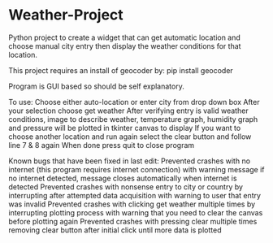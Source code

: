 # Weather-Project
Python project to create a widget that can get automatic location and choose manual city entry then display the weather conditions for that location.

This project requires an install of geocoder by:
pip install geocoder

Program is GUI based so should be self explanatory.

To use:
Choose either auto-location or enter city from drop down box
After your selection choose get weather
After verifying entry is valid weather conditions, image to describe weather, temperature graph, humidity graph and pressure will be plotted in tkinter canvas to display
If you want to choose another location and run again select the clear button and follow line 7 & 8 again
When done press quit to close program

Known bugs that have been fixed in last edit:
  Prevented crashes with no internet (this program requires internet connection) with warning message if no internet detected,            message closes automatically when internet is detected
  Prevented crashes with nonsense entry to city or country by interrupting after attempted data acquisition with warning to user that entry was invalid
  Prevented crashes with clicking get weather multiple times by interrupting plotting process with warning that you need to clear the canvas before plotting again
  Prevented crashes with pressing clear multiple times removing clear button after initial click until more data is plotted
